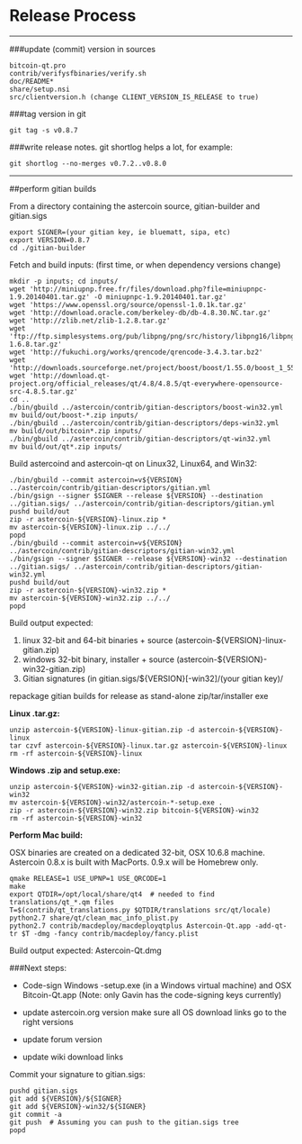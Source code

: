 Release Process
====================

* * *

###update (commit) version in sources


	bitcoin-qt.pro
	contrib/verifysfbinaries/verify.sh
	doc/README*
	share/setup.nsi
	src/clientversion.h (change CLIENT_VERSION_IS_RELEASE to true)

###tag version in git

	git tag -s v0.8.7

###write release notes. git shortlog helps a lot, for example:

	git shortlog --no-merges v0.7.2..v0.8.0

* * *

##perform gitian builds

 From a directory containing the astercoin source, gitian-builder and gitian.sigs
  
	export SIGNER=(your gitian key, ie bluematt, sipa, etc)
	export VERSION=0.8.7
	cd ./gitian-builder

 Fetch and build inputs: (first time, or when dependency versions change)

	mkdir -p inputs; cd inputs/
	wget 'http://miniupnp.free.fr/files/download.php?file=miniupnpc-1.9.20140401.tar.gz' -O miniupnpc-1.9.20140401.tar.gz'
	wget 'https://www.openssl.org/source/openssl-1.0.1k.tar.gz'
	wget 'http://download.oracle.com/berkeley-db/db-4.8.30.NC.tar.gz'
	wget 'http://zlib.net/zlib-1.2.8.tar.gz'
	wget 'ftp://ftp.simplesystems.org/pub/libpng/png/src/history/libpng16/libpng-1.6.8.tar.gz'
	wget 'http://fukuchi.org/works/qrencode/qrencode-3.4.3.tar.bz2'
	wget 'http://downloads.sourceforge.net/project/boost/boost/1.55.0/boost_1_55_0.tar.bz2'
	wget 'http://download.qt-project.org/official_releases/qt/4.8/4.8.5/qt-everywhere-opensource-src-4.8.5.tar.gz'
	cd ..
	./bin/gbuild ../astercoin/contrib/gitian-descriptors/boost-win32.yml
	mv build/out/boost-*.zip inputs/
	./bin/gbuild ../astercoin/contrib/gitian-descriptors/deps-win32.yml
	mv build/out/bitcoin*.zip inputs/
	./bin/gbuild ../astercoin/contrib/gitian-descriptors/qt-win32.yml
	mv build/out/qt*.zip inputs/

 Build astercoind and astercoin-qt on Linux32, Linux64, and Win32:
  
	./bin/gbuild --commit astercoin=v${VERSION} ../astercoin/contrib/gitian-descriptors/gitian.yml
	./bin/gsign --signer $SIGNER --release ${VERSION} --destination ../gitian.sigs/ ../astercoin/contrib/gitian-descriptors/gitian.yml
	pushd build/out
	zip -r astercoin-${VERSION}-linux.zip *
	mv astercoin-${VERSION}-linux.zip ../../
	popd
	./bin/gbuild --commit astercoin=v${VERSION} ../astercoin/contrib/gitian-descriptors/gitian-win32.yml
	./bin/gsign --signer $SIGNER --release ${VERSION}-win32 --destination ../gitian.sigs/ ../astercoin/contrib/gitian-descriptors/gitian-win32.yml
	pushd build/out
	zip -r astercoin-${VERSION}-win32.zip *
	mv astercoin-${VERSION}-win32.zip ../../
	popd

  Build output expected:

  1. linux 32-bit and 64-bit binaries + source (astercoin-${VERSION}-linux-gitian.zip)
  2. windows 32-bit binary, installer + source (astercoin-${VERSION}-win32-gitian.zip)
  3. Gitian signatures (in gitian.sigs/${VERSION}[-win32]/(your gitian key)/

repackage gitian builds for release as stand-alone zip/tar/installer exe

**Linux .tar.gz:**

	unzip astercoin-${VERSION}-linux-gitian.zip -d astercoin-${VERSION}-linux
	tar czvf astercoin-${VERSION}-linux.tar.gz astercoin-${VERSION}-linux
	rm -rf astercoin-${VERSION}-linux

**Windows .zip and setup.exe:**

	unzip astercoin-${VERSION}-win32-gitian.zip -d astercoin-${VERSION}-win32
	mv astercoin-${VERSION}-win32/astercoin-*-setup.exe .
	zip -r astercoin-${VERSION}-win32.zip bitcoin-${VERSION}-win32
	rm -rf astercoin-${VERSION}-win32

**Perform Mac build:**

  OSX binaries are created on a dedicated 32-bit, OSX 10.6.8 machine.
  Astercoin 0.8.x is built with MacPorts.  0.9.x will be Homebrew only.

	qmake RELEASE=1 USE_UPNP=1 USE_QRCODE=1
	make
	export QTDIR=/opt/local/share/qt4  # needed to find translations/qt_*.qm files
	T=$(contrib/qt_translations.py $QTDIR/translations src/qt/locale)
	python2.7 share/qt/clean_mac_info_plist.py
	python2.7 contrib/macdeploy/macdeployqtplus Astercoin-Qt.app -add-qt-tr $T -dmg -fancy contrib/macdeploy/fancy.plist

 Build output expected: Astercoin-Qt.dmg

###Next steps:

* Code-sign Windows -setup.exe (in a Windows virtual machine) and
  OSX Bitcoin-Qt.app (Note: only Gavin has the code-signing keys currently)

* update astercoin.org version
  make sure all OS download links go to the right versions

* update forum version

* update wiki download links

Commit your signature to gitian.sigs:

	pushd gitian.sigs
	git add ${VERSION}/${SIGNER}
	git add ${VERSION}-win32/${SIGNER}
	git commit -a
	git push  # Assuming you can push to the gitian.sigs tree
	popd

